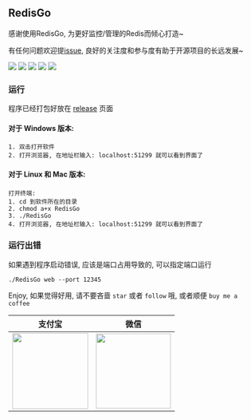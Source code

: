 ## RedisGo

感谢使用RedisGo, 为更好监控/管理的Redis而倾心打造~

有任何问题欢迎提[issue](https://github.com/liuzhuoling2011/RedisGo/issues), 良好的关注度和参与度有助于开源项目的长远发展~

![](http://qiniu.zoranjojo.top/RedisGo_Info.png)
![](http://qiniu.zoranjojo.top/RedisGo_Manage.png)
![](http://qiniu.zoranjojo.top/RedisGo_Monitor.png)
![](http://qiniu.zoranjojo.top/RedisGo_Pubsub.png)
![](http://qiniu.zoranjojo.top/RedisGo_Terminal.png)

### 运行
程序已经打包好放在 [release](https://github.com/liuzhuoling2011/RedisGo/releases) 页面

#### 对于 Windows 版本:
```
1. 双击打开软件
2. 打开浏览器, 在地址栏输入: localhost:51299 就可以看到界面了
```

#### 对于 Linux 和 Mac 版本:
```
打开终端:
1. cd 到软件所在的目录
2. chmod a+x RedisGo
3. ./RedisGo
4. 打开浏览器, 在地址栏输入: localhost:51299 就可以看到界面了
```

### 运行出错
如果遇到程序启动错误, 应该是端口占用导致的, 可以指定端口运行

```./RedisGo web --port 12345```

Enjoy, 如果觉得好用, 请不要吝啬 ```star``` 或者 ```follow``` 哦, 或者顺便 ```buy me a coffee```

|支付宝|微信|
|:-----:|:-----:|
|<img width="152" src="https://i.loli.net/2018/09/11/5b9762ccc140f.png">|<img width="150" src="https://i.loli.net/2018/09/11/5b9762ad8fcb3.png"/>|
